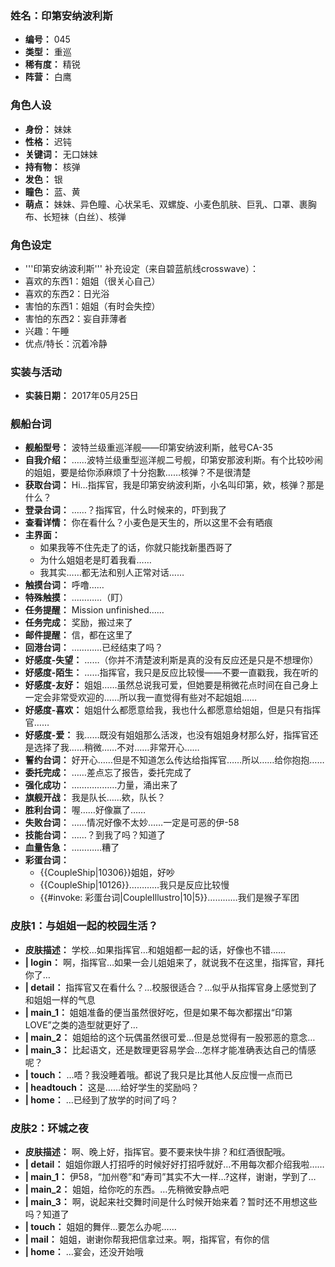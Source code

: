 ### 姓名：印第安纳波利斯
* **编号：** 045
* **类型：** 重巡
* **稀有度：** 精锐
* **阵营：** 白鹰


### 角色人设
* **身份：** 妹妹
* **性格：** 迟钝
* **关键词：** 无口妹妹
* **持有物：** 核弹
* **发色：** 银
* **瞳色：** 蓝、黄
* **萌点：** 妹妹、异色瞳、心状呆毛、双螺旋、小麦色肌肤、巨乳、口罩、裹胸布、长短袜（白丝）、核弹


### 角色设定
* '''印第安纳波利斯''' 补充设定（来自碧蓝航线crosswave）：
* 喜欢的东西1：姐姐（很关心自己）
* 喜欢的东西2：日光浴
* 害怕的东西1：姐姐（有时会失控）
* 害怕的东西2：妄自菲薄者
* 兴趣：午睡
* 优点/特长：沉着冷静


### 实装与活动
* **实装日期：** 2017年05月25日


### 舰船台词
* **舰船型号：** 波特兰级重巡洋舰——印第安纳波利斯，舷号CA-35
* **自我介绍：** ……波特兰级重型巡洋舰二号舰，印第安那波利斯。有个比较吵闹的姐姐，要是给你添麻烦了十分抱歉……核弹？不是很清楚
* **获取台词：** Hi…指挥官，我是印第安纳波利斯，小名叫印第，欸，核弹？那是什么？
* **登录台词：** ……？指挥官，什么时候来的，吓到我了
* **查看详情：** 你在看什么？小麦色是天生的，所以这里不会有晒痕
* **主界面：**
  * 如果我等不住先走了的话，你就只能找新墨西哥了
  * 为什么姐姐老是盯着我看……
  * 我其实……都无法和别人正常对话……
* **触摸台词：** 呼噜……
* **特殊触摸：** …………（盯）
* **任务提醒：** Mission unfinished……
* **任务完成：** 奖励，搬过来了
* **邮件提醒：** 信，都在这里了
* **回港台词：** …………已经结束了吗？
* **好感度-失望：** ……（你并不清楚波利斯是真的没有反应还是只是不想理你）
* **好感度-陌生：** ……指挥官，我只是反应比较慢——不要一直戳我，我在听的
* **好感度-友好：** 姐姐……虽然总说我可爱，但她要是稍微花点时间在自己身上一定会非常受欢迎的……所以我一直觉得有些对不起姐姐……
* **好感度-喜欢：** 姐姐什么都愿意给我，我也什么都愿意给姐姐，但是只有指挥官……
* **好感度-爱：** 我……既没有姐姐那么活泼，也没有姐姐身材那么好，指挥官还是选择了我……稍微……不对……非常开心……
* **誓约台词：** 好开心……但是不知道怎么传达给指挥官……所以……给你抱抱……
* **委托完成：** ……差点忘了报告，委托完成了
* **强化成功：** ………………力量，涌出来了
* **旗舰开战：** 我是队长……欸，队长？
* **胜利台词：** 喔……好像赢了……
* **失败台词：** ……情况好像不太妙……一定是可恶的伊-58
* **技能台词：** ……？到我了吗？知道了
* **血量告急：** …………糟了
* **彩蛋台词：**
  * {{CoupleShip|10306}}姐姐，好吵
  * {{CoupleShip|10126}}…………我只是反应比较慢
  * {{#invoke: 彩蛋台词|CoupleIllustro|10|5}}…………我们是猴子军团


### 皮肤1：与姐姐一起的校园生活？
* **皮肤描述：** 学校…如果指挥官…和姐姐都一起的话，好像也不错……
* **| login：** 啊，指挥官…如果一会儿姐姐来了，就说我不在这里，指挥官，拜托你了…
* **| detail：** 指挥官又在看什么？…校服很适合？…似乎从指挥官身上感觉到了和姐姐一样的气息
* **| main_1：** 姐姐准备的便当虽然很好吃，但是如果不每次都摆出“印第LOVE”之类的造型就更好了…
* **| main_2：** 姐姐给的这个玩偶虽然很可爱…但是总觉得有一股邪恶的意念…
* **| main_3：** 比起语文，还是数理更容易学会…怎样才能准确表达自己的情感呢？
* **| touch：** …唔？我没睡着哦。都说了我只是比其他人反应慢一点而已
* **| headtouch：** 这是……给好学生的奖励吗？
* **| home：** …已经到了放学的时间了吗？


### 皮肤2：环城之夜
* **皮肤描述：** 啊、晚上好，指挥官。要不要来快牛排？和红酒很配哦。
* **| detail：** 姐姐你跟人打招呼的时候好好打招呼就好…不用每次都介绍我啦……
* **| main_1：** 伊58，“加州卷”和“寿司”其实不大一样…?这样，谢谢，学到了…
* **| main_2：** 姐姐，给你吃的东西。…先稍微安静点吧
* **| main_3：** 啊，说起来社交舞时间是什么时候开始来着？暂时还不用想这些吗？知道了
* **| touch：** 姐姐的舞伴…要怎么办呢……
* **| mail：** 姐姐，谢谢你帮我把信拿过来。啊，指挥官，有你的信
* **| home：** …宴会，还没开始哦
